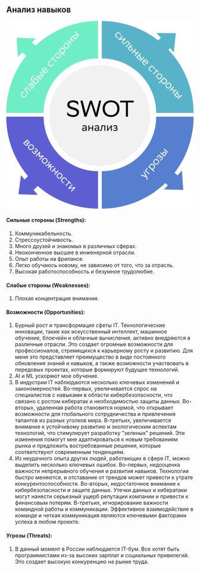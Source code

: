 ## Анализ навыков

![](SWOT.png)

#### Сильные стороны (Strengths):

1. Коммуникабельность.
2. Стрессоустойчивость.
3. Много друзей и знакомых в различных сферах.
4. Неоконченное высшее в инженерной отрасли.
5. Опыт работы на фрилансе.
6. Легко обучаюсь новому, не зависимо от того, что за отрасль.
7. Высокая работоспособность и безумное трудолюбие.

#### Слабые стороны (Weaknesses):

1. Плохая концентрация внимания.

#### Возможности (Opportunities):

1. Бурный рост и трансформация сфеты IT. Технологические инновации, такие как искусственный интеллект, машинное обучение, блокчейн и облачные вычисления, активно внедряются в различные отрасли. Это создает огромные возможности для профессионалов, стремящихся к карьерному росту и развитию. Для меня это представляет преимущество в виде постоянного обновления знаний и навыков, а также возможности участвовать в передовых проектах, которые формируют будущее технологий.
2. AI и ML ускоряют мое обучение.
3. В индустрии IT наблюдаются несколько ключевых изменений и закономерностей. Во-первых, увеличивается спрос на специалистов с навыками в области кибербезопасности, что связано с ростом кибератак и необходимостью защиты данных. Во-вторых, удаленная работа становится нормой, что открывает возможности для глобального сотрудничества и привлечения талантов из разных уголков мира. В-третьих, увеличивается внимание к устойчивому развитию и экологическим аспектам технологий, что стимулирует разработку "зеленых" решений. Эти изменения помогут мне адаптироваться к новым требованиям рынка и предложить востребованные решения, которые соответствуют современным тенденциям.
4. Из неудачного опыта других людей, работающих в сфере IT, можно выделить несколько ключевых ошибок. Во-первых, недооценка важности непрерывного обучения и развития навыков. Технологии быстро меняются, и отставание от трендов может привести к утрате конкурентоспособности. Во-вторых, недостаточное внимание к кибербезопасности и защите данных. Утечки данных и кибератаки могут нанести серьезный ущерб репутации компании и привести к финансовым потерям. В-третьих, игнорирование важности командной работы и коммуникации. Эффективное взаимодействие в команде и четкая коммуникация являются ключевыми факторами успеха в любом проекте.

#### Угрозы (Threats):

1. В данный момент в России наблюдается IT-бум. Все хотят быть программистами из-за высоких зарплат и социальных привилегий. Это создает высокую конкуренцию на рынке труда.
